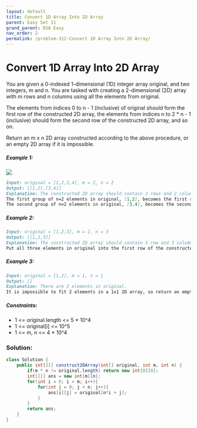 ```yaml
---
layout: default
title: Convert 1D Array Into 2D Array
parent: Easy Set 11
grand_parent: DSA Easy
nav_order: 2
permalink: /problem-312-Convert 1D Array Into 2D Array/
---
```

# Convert 1D Array Into 2D Array

You are given a 0-indexed 1-dimensional (1D) integer array original, and two integers, m and n. You are tasked with creating a 2-dimensional (2D) array with m rows and n columns using all the elements from original.

The elements from indices 0 to n - 1 (inclusive) of original should form the first row of the constructed 2D array, the elements from indices n to 2 * n - 1 (inclusive) should form the second row of the constructed 2D array, and so on.

Return an m x n 2D array constructed according to the above procedure, or an empty 2D array if it is impossible.

##### Example 1:
![](../../assets/images/ds/image-20210826114243-1.png)
```markdown
Input: original = [1,2,3,4], m = 2, n = 2
Output: [[1,2],[3,4]]
Explanation: The constructed 2D array should contain 2 rows and 2 columns.
The first group of n=2 elements in original, [1,2], becomes the first row in the constructed 2D array.
The second group of n=2 elements in original, [3,4], becomes the second row in the constructed 2D array.
```
##### Example 2:
```markdown
Input: original = [1,2,3], m = 1, n = 3
Output: [[1,2,3]]
Explanation: The constructed 2D array should contain 1 row and 3 columns.
Put all three elements in original into the first row of the constructed 2D array.
```
##### Example 3:
```markdown
Input: original = [1,2], m = 1, n = 1
Output: []
Explanation: There are 2 elements in original.
It is impossible to fit 2 elements in a 1x1 2D array, so return an empty 2D array.
```
##### Constraints:
* 1 <= original.length <= 5 * 10^4
* 1 <= original[i] <= 10^5
* 1 <= m, n <= 4 * 10^4

### Solution:
```java
class Solution {
    public int[][] construct2DArray(int[] original, int m, int n) {
        if(m * n != original.length) return new int[0][0];
        int[][] ans = new int[m][n];
        for(int i = 0; i < m; i++){
            for(int j = 0; j < n; j++){
                ans[i][j] = original[n*i + j];
            }
        }
        return ans;
    }
}
```
#####
```java

```